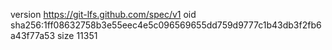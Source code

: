version https://git-lfs.github.com/spec/v1
oid sha256:1ff08632758b3e55eec4e5c096569655dd759d9777c1b43db3f2fb6a43f77a53
size 11351
